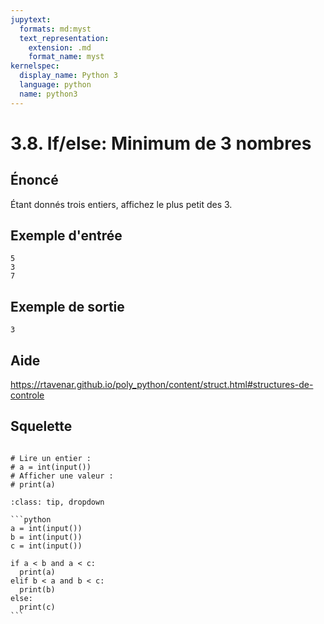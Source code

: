 ```yaml
---
jupytext:
  formats: md:myst
  text_representation:
    extension: .md
    format_name: myst
kernelspec:
  display_name: Python 3
  language: python
  name: python3
---
```


# 3.8. If/else: Minimum de 3 nombres

## **Énoncé**

Étant donnés trois entiers, affichez le plus petit des 3.

## Exemple d'entrée

```
5
3
7
```

## Exemple de sortie

```
3
```

## Aide

https://rtavenar.github.io/poly_python/content/struct.html#structures-de-controle

## Squelette

```{code-cell} ipython3

# Lire un entier :
# a = int(input())
# Afficher une valeur :
# print(a)
```

````{admonition} Cliquez ici pour voir la solution
:class: tip, dropdown

```python
a = int(input())
b = int(input())
c = int(input())

if a < b and a < c:
  print(a)
elif b < a and b < c:
  print(b)
else:
  print(c)
```
````
